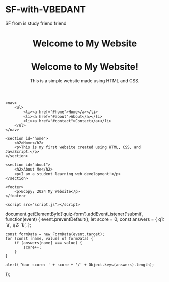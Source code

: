 # SF-with-VBEDANT
SF from is study friend friend
<!DOCTYPE html>
<html lang="en">
<head>
    <meta charset="UTF-8">
    <meta name="viewport" content="width=device-width, initial-scale=1.0">
    <title>My Website</title>
    <link rel="stylesheet" href="style.css">
</head>
<body>
    <header>
        <h1>Welcome to My Website</h1>
    <h1>Welcome to My Website!</h1>
<p>This is a simple website made using HTML and CSS.</p>

</header>

    <nav>
        <ul>
            <li><a href="#home">Home</a></li>
            <li><a href="#about">About</a></li>
            <li><a href="#contact">Contact</a></li>
        </ul>
    </nav>

    <section id="home">
        <h2>Home</h2>
        <p>This is my first website created using HTML, CSS, and JavaScript.</p>
    </section>

    <section id="about">
        <h2>About Me</h2>
        <p>I am a student learning web development!</p>
    </section>

    <footer>
        <p>&copy; 2024 My Website</p>
    </footer>

    <script src="script.js"></script>
</body>
</html>
document.getElementById('quiz-form').addEventListener('submit', function(event) {
    event.preventDefault();
    let score = 0;
    const answers = {
        q1: 'a',
        q2: 'b',
    };

    const formData = new FormData(event.target);
    for (const [name, value] of formData) {
        if (answers[name] === value) {
            score++;
        }
    }

    alert('Your score: ' + score + '/' + Object.keys(answers).length);
});

